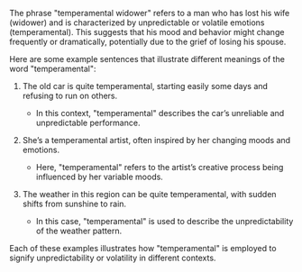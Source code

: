 The phrase "temperamental widower" refers to a man who has lost his wife (widower) and is characterized by unpredictable or volatile emotions (temperamental). This suggests that his mood and behavior might change frequently or dramatically, potentially due to the grief of losing his spouse.

Here are some example sentences that illustrate different meanings of the word "temperamental":

1. The old car is quite temperamental, starting easily some days and refusing to run on others.
   - In this context, "temperamental" describes the car’s unreliable and unpredictable performance.

2. She’s a temperamental artist, often inspired by her changing moods and emotions.
   - Here, "temperamental" refers to the artist’s creative process being influenced by her variable moods.

3. The weather in this region can be quite temperamental, with sudden shifts from sunshine to rain.
   - In this case, "temperamental" is used to describe the unpredictability of the weather pattern. 

Each of these examples illustrates how "temperamental" is employed to signify unpredictability or volatility in different contexts.